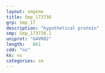 ```yaml
---
layout: smgene
title: Smp_173730
grp: Smp_17
description: "hypothetical protein"
smp: Smp_173730.1
uniprot: "G4VR02"
length:   861
cdd: "ns"
kk: ns
categories: sm
---
```

